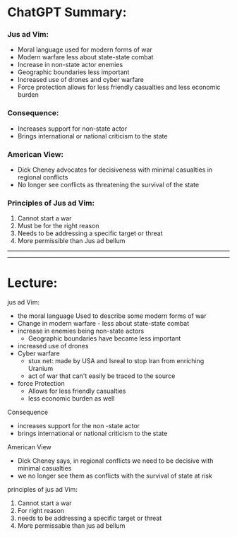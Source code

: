 # ChatGPT Summary:
### Jus ad Vim:

-   Moral language used for modern forms of war
-   Modern warfare less about state-state combat
-   Increase in non-state actor enemies
-   Geographic boundaries less important
-   Increased use of drones and cyber warfare
-   Force protection allows for less friendly casualties and less economic burden

### Consequence:

-   Increases support for non-state actor
-   Brings international or national criticism to the state

### American View:

-   Dick Cheney advocates for decisiveness with minimal casualties in regional conflicts
-   No longer see conflicts as threatening the survival of the state

### Principles of Jus ad Vim:

1.  Cannot start a war
2.  Must be for the right reason
3.  Needs to be addressing a specific target or threat
4.  More permissible than Jus ad bellum

-----------------------------------------------------------------------
-----------------------------------------------------------------------
# Lecture:
jus ad Vim:
- the moral language Used to describe some modern forms of war
- Change in modern warfare - less about state-state combat
- increase in enemies being non-state actors
	- Geographic boundaries have became less important
- increased use of drones
- Cyber warfare
	- stux net: made by USA and Isreal to stop Iran from enriching Uranium
	- act of war that can't easily be traced to the source
- force Protection
	- Allows for less friendly casualties
	- less economic burden as well

Consequence
- increases support for the non -state actor
- brings international or national criticism to the state

American View
- Dick Cheney says, in regional conflicts we need to be decisive with minimal casualties
- we no longer see them as conflicts with the survival of state at risk

principles of jus ad Vim:
1. Cannot start a war
2. For right reason
3. needs to be addressing a specific target or threat
4. More permissable than jus ad bellum